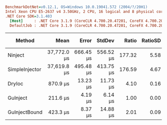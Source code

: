 ``` ini

BenchmarkDotNet=v0.12.1, OS=Windows 10.0.19041.572 (2004/?/20H1)
Intel Xeon CPU E5-2637 v4 3.50GHz, 2 CPU, 16 logical and 8 physical cores
.NET Core SDK=3.1.403
  [Host]     : .NET Core 3.1.9 (CoreCLR 4.700.20.47201, CoreFX 4.700.20.47203), X64 RyuJIT
  DefaultJob : .NET Core 3.1.9 (CoreCLR 4.700.20.47201, CoreFX 4.700.20.47203), X64 RyuJIT


```
|         Method |        Mean |     Error |    StdDev |  Ratio | RatioSD |    Gen 0 |   Gen 1 | Gen 2 |  Allocated |
|--------------- |------------:|----------:|----------:|-------:|--------:|---------:|--------:|------:|-----------:|
|        Ninject | 37,772.0 μs | 666.45 μs | 556.52 μs | 177.32 |    5.58 | 214.2857 | 71.4286 |     - |  2106.3 KB |
| SimpleInjector | 37,619.8 μs | 495.48 μs | 413.75 μs | 176.59 |    4.67 | 142.8571 | 71.4286 |     - | 1399.61 KB |
|         DryIoc |    870.9 μs |  13.23 μs |  11.73 μs |   4.10 |    0.16 |  90.8203 | 22.4609 |     - |  696.24 KB |
|       GuInject |    211.6 μs |   4.19 μs |   6.14 μs |   1.00 |    0.00 |  14.1602 |  1.4648 |     - |  109.47 KB |
|  GuInjectBound |    423.3 μs |   8.37 μs |  14.88 μs |   2.01 |    0.09 |  35.1563 |  6.8359 |     - |  271.57 KB |
